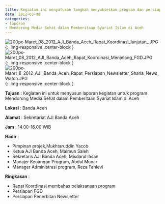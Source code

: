 ```yaml
---
title: Kegiatan ini menyatukan langkah menyukseskan program dan persiapan FGD sebagai satu dari beberapa kegiatan program
date: 2012-03-08
categories:
- laporan
- Mendorong Media Sehat dalam Pemberitaan Syariat Islam di Aceh
---
```


![200px-Maret_08_2012_AJI_Banda_Aceh_Rapat_Koordinasi_lanjutan_.JPG](/uploads/200px-Maret_08_2012_AJI_Banda_Aceh_Rapat_Koordinasi_lanjutan_.JPG){: .img-responsive .center-block }
![200px-Maret_08_2012_AJI_Banda_Aceh_Rapat_Koordinasi_Menjelang_FGD.JPG](/uploads/200px-Maret_08_2012_AJI_Banda_Aceh_Rapat_Koordinasi_Menjelang_FGD.JPG){: .img-responsive .center-block }
![200px-Maret_8_2012_AJI_Banda_Aceh_Rapat_Persiapan_Newsletter_Sharia_News_Watch.JPG](/uploads/200px-Maret_8_2012_AJI_Banda_Aceh_Rapat_Persiapan_Newsletter_Sharia_News_Watch.JPG){: .img-responsive .center-block }

**Tujuan** : Kegiatan ini untuk menyusun laporan kegiatan untuk program Mendorong Media Sehat dalam Pemberitaan Syariat Islam di Aceh

**Lokasi** : Banda Aceh

**Alamat** : Sekretariat AJI Banda Aceh

**Jam** : 14.00-16.00 WIB

**Hadir** : 
* Pimpinan projek,Mukhtaruddin Yacob
* Ketua AJI Banda Aceh, Maimun Saleh
* Sekretaris AJI Banda Aceh, Misdarul Ihsan
* Manajer Keuangan Program, Abdul Munar
* Manager Administrasi program, Reza Fahlevi
 
**Ringkasan** : 
* Rapat Koordinasi membahas pelaksanaan program
* Persiapan FGD
* Persiapan Penerbitan Newsletter
